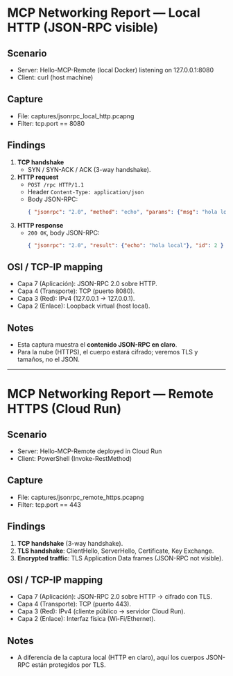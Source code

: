 # MCP Networking Report — Local HTTP (JSON-RPC visible)

## Scenario
- Server: Hello-MCP-Remote (local Docker) listening on 127.0.0.1:8080
- Client: curl (host machine)

## Capture
- File: captures/jsonrpc_local_http.pcapng
- Filter: tcp.port == 8080

## Findings
1) **TCP handshake**  
   - SYN / SYN-ACK / ACK (3-way handshake).
2) **HTTP request**  
   - `POST /rpc HTTP/1.1`  
   - Header `Content-Type: application/json`  
   - Body JSON-RPC:  
     ```json
     { "jsonrpc": "2.0", "method": "echo", "params": {"msg": "hola local"}, "id": 2 }
     ```
3) **HTTP response**  
   - `200 OK`, body JSON-RPC:  
     ```json
     { "jsonrpc": "2.0", "result": {"echo": "hola local"}, "id": 2 }
     ```

## OSI / TCP-IP mapping
- Capa 7 (Aplicación): JSON-RPC 2.0 sobre HTTP.
- Capa 4 (Transporte): TCP (puerto 8080).
- Capa 3 (Red): IPv4 (127.0.0.1 → 127.0.0.1).
- Capa 2 (Enlace): Loopback virtual (host local).

## Notes
- Esta captura muestra el **contenido JSON-RPC en claro**. 
- Para la nube (HTTPS), el cuerpo estará cifrado; veremos TLS y tamaños, no el JSON.

---

# MCP Networking Report — Remote HTTPS (Cloud Run)

## Scenario
- Server: Hello-MCP-Remote deployed in Cloud Run
- Client: PowerShell (Invoke-RestMethod)

## Capture
- File: captures/jsonrpc_remote_https.pcapng
- Filter: tcp.port == 443

## Findings
1) **TCP handshake** (3-way handshake).
2) **TLS handshake**: ClientHello, ServerHello, Certificate, Key Exchange.
3) **Encrypted traffic**: TLS Application Data frames (JSON-RPC not visible).

## OSI / TCP-IP mapping
- Capa 7 (Aplicación): JSON-RPC 2.0 sobre HTTP → cifrado con TLS.
- Capa 4 (Transporte): TCP (puerto 443).
- Capa 3 (Red): IPv4 (cliente público → servidor Cloud Run).
- Capa 2 (Enlace): Interfaz física (Wi-Fi/Ethernet).

## Notes
- A diferencia de la captura local (HTTP en claro), aquí los cuerpos JSON-RPC están protegidos por TLS.
